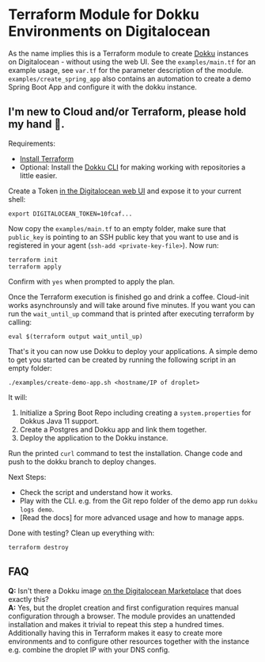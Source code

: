 # Terraform Module for Dokku Environments on Digitalocean

As the name implies this is a Terraform module to create [Dokku](http://dokku.viewdocs.io/dokku/) instances on Digitalocean - without using the web UI. See the `examples/main.tf` for an example usage, see `var.tf` for the parameter description of the module. `examples/create_spring_app` also contains an automation to create a demo Spring Boot App and configure it with the dokku instance.


## I'm new to Cloud and/or Terraform, please hold my hand 🤝.

Requirements:

* [Install Terraform](https://learn.hashicorp.com/tutorials/terraform/install-cli)
* Optional: Install the [Dokku CLI](http://dokku.viewdocs.io/dokku/deployment/remote-commands/#official-client) for making working with repositories a little easier.

Create a Token [in the Digitalocean web UI](https://cloud.digitalocean.com/account/api/tokens) and expose it to your current shell:
```shell
export DIGITALOCEAN_TOKEN=10fcaf...
```

Now copy the `examples/main.tf` to an empty folder, make sure that `public_key` is pointing to an SSH public key that you want to use and is registered in your agent (`ssh-add <private-key-file>`). Now run:
```shell
terraform init
terraform apply
```

Confirm with `yes` when prompted to apply the plan.

Once the Terraform execution is finished go and drink a coffee. Cloud-init works asynchrounsly and will take around five minutes. If you want you can run the `wait_until_up` command that is printed after executing terraform by calling:

```shell
eval $(terraform output wait_until_up)
```

That's it you can now use Dokku to deploy your applications. A simple demo to get you started can be created by running the following script in an empty folder:
```shell
./examples/create-demo-app.sh <hostname/IP of droplet>
```

It will:
1. Initialize a Spring Boot Repo including creating a `system.properties` for Dokkus Java 11 support.
2. Create a Postgres and Dokku app and link them together.
3. Deploy the application to the Dokku instance.

Run the printed `curl` command to test the installation. Change code and push to the dokku branch to deploy changes.

Next Steps:

* Check the script and understand how it works.
* Play with the CLI. e.g. from the Git repo folder of the demo app run `dokku logs demo`.
* [Read the docs] for more advanced usage and how to manage apps.


Done with testing? Clean up everything with:
```shell
terraform destroy
```

## FAQ

**Q:** Isn't there a Dokku image [on the Digitalocean Marketplace](https://marketplace.digitalocean.com/apps/dokku) that does exactly this?  
**A:** Yes, but the droplet creation and first configuration requires manual configuration through a browser. The module provides an unattended installation and makes it trivial to repeat this step a hundred times. Additionally having this in Terraform makes it easy to create more environments and to configure other resources together with the instance e.g. combine the droplet IP with your DNS config.
